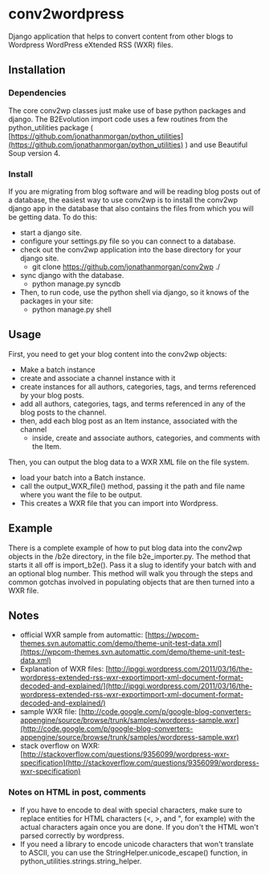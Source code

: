 # conv2wordpress

Django application that helps to convert content from other blogs to Wordpress WordPress eXtended RSS (WXR) files.

## Installation

### Dependencies

The core conv2wp classes just make use of base python packages and django.  The B2Evolution import code uses a few routines from the python_utilities package ( [https://github.com/jonathanmorgan/python_utilities](https://github.com/jonathanmorgan/python_utilities) ) and use Beautiful Soup version 4.

### Install

If you are migrating from blog software and will be reading blog posts out of a database, the easiest way to use conv2wp is to install the conv2wp django app in the database that also contains the files from which you will be getting data.  To do this:

- start a django site.
- configure your settings.py file so you can connect to a database.
- check out the conv2wp application into the base directory for your django site.
    - git clone https://github.com/jonathanmorgan/conv2wp ./
- sync django with the database.
    - python manage.py syncdb
- Then, to run code, use the python shell via django, so it knows of the packages in your site:
    - python manage.py shell

## Usage

First, you need to get your blog content into the conv2wp objects:

- Make a batch instance
- create and associate a channel instance with it
- create instances for all authors, categories, tags, and terms referenced by your blog posts.
- add all authors, categories, tags, and terms referenced in any of the blog posts to the channel.
- then, add each blog post as an Item instance, associated with the channel
    - inside, create and associate authors, categories, and comments with the Item.
    
Then, you can output the blog data to a WXR XML file on the file system.

- load your batch into a Batch instance.
- call the output\_WXR\_file() method, passing it the path and file name where you want the file to be output.
- This creates a WXR file that you can import into Wordpress.

## Example

There is a complete example of how to put blog data into the conv2wp objects in the /b2e directory, in the file b2e\_importer.py.  The method that starts it all off is import\_b2e().  Pass it a slug to identify your batch with and an optional blog number.  This method will walk you through the steps and common gotchas involved in populating objects that are then turned into a WXR file.

## Notes
- official WXR sample from automattic: [https://wpcom-themes.svn.automattic.com/demo/theme-unit-test-data.xml](https://wpcom-themes.svn.automattic.com/demo/theme-unit-test-data.xml)
- Explanation of WXR files: [http://ipggi.wordpress.com/2011/03/16/the-wordpress-extended-rss-wxr-exportimport-xml-document-format-decoded-and-explained/](http://ipggi.wordpress.com/2011/03/16/the-wordpress-extended-rss-wxr-exportimport-xml-document-format-decoded-and-explained/)
- sample WXR file: [http://code.google.com/p/google-blog-converters-appengine/source/browse/trunk/samples/wordpress-sample.wxr](http://code.google.com/p/google-blog-converters-appengine/source/browse/trunk/samples/wordpress-sample.wxr)
- stack overflow on WXR: [http://stackoverflow.com/questions/9356099/wordpress-wxr-specification](http://stackoverflow.com/questions/9356099/wordpress-wxr-specification)

### Notes on HTML in post, comments
- If you have to encode to deal with special characters, make sure to replace entities for HTML characters (<, >, and ", for example) with the actual characters again once you are done.  If you don't the HTML won't parsed correctly by wordpress.
- If you need a library to encode unicode characters that won't translate to ASCII, you can use the StringHelper.unicode_escape() function, in python_utilities.strings.string_helper. 